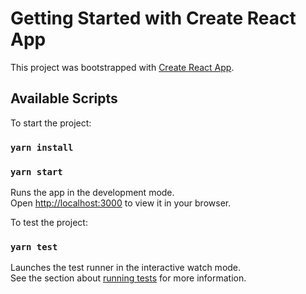 # Getting Started with Create React App

This project was bootstrapped with [Create React App](https://github.com/facebook/create-react-app).

## Available Scripts

To start the project:

### `yarn install`

### `yarn start`

Runs the app in the development mode.\
Open [http://localhost:3000](http://localhost:3000) to view it in your browser.




To test the project:
### `yarn test`

Launches the test runner in the interactive watch mode.\
See the section about [running tests](https://facebook.github.io/create-react-app/docs/running-tests) for more information.
